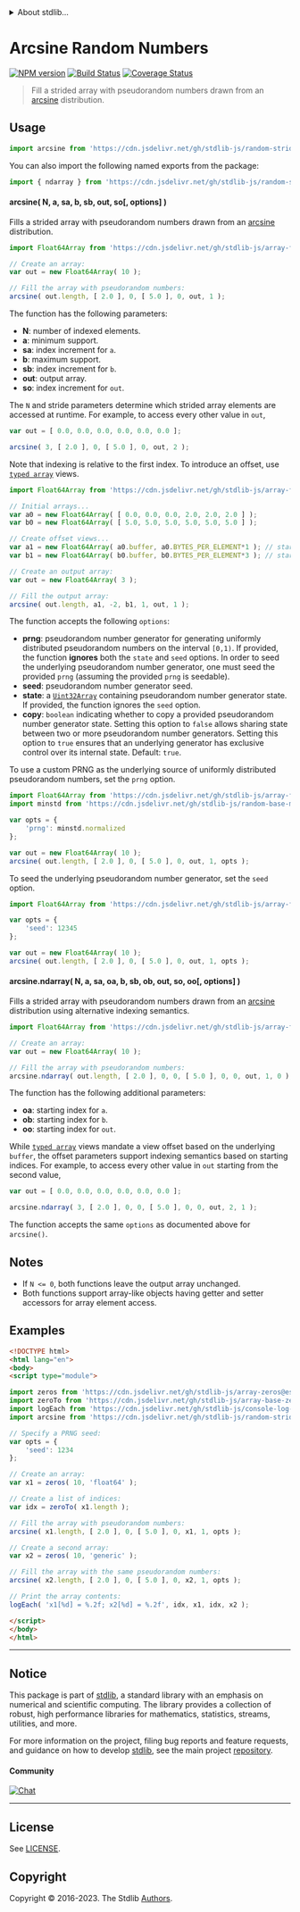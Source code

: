 <!--

@license Apache-2.0

Copyright (c) 2023 The Stdlib Authors.

Licensed under the Apache License, Version 2.0 (the "License");
you may not use this file except in compliance with the License.
You may obtain a copy of the License at

   http://www.apache.org/licenses/LICENSE-2.0

Unless required by applicable law or agreed to in writing, software
distributed under the License is distributed on an "AS IS" BASIS,
WITHOUT WARRANTIES OR CONDITIONS OF ANY KIND, either express or implied.
See the License for the specific language governing permissions and
limitations under the License.

-->


<details>
  <summary>
    About stdlib...
  </summary>
  <p>We believe in a future in which the web is a preferred environment for numerical computation. To help realize this future, we've built stdlib. stdlib is a standard library, with an emphasis on numerical and scientific computation, written in JavaScript (and C) for execution in browsers and in Node.js.</p>
  <p>The library is fully decomposable, being architected in such a way that you can swap out and mix and match APIs and functionality to cater to your exact preferences and use cases.</p>
  <p>When you use stdlib, you can be absolutely certain that you are using the most thorough, rigorous, well-written, studied, documented, tested, measured, and high-quality code out there.</p>
  <p>To join us in bringing numerical computing to the web, get started by checking us out on <a href="https://github.com/stdlib-js/stdlib">GitHub</a>, and please consider <a href="https://opencollective.com/stdlib">financially supporting stdlib</a>. We greatly appreciate your continued support!</p>
</details>

# Arcsine Random Numbers

[![NPM version][npm-image]][npm-url] [![Build Status][test-image]][test-url] [![Coverage Status][coverage-image]][coverage-url] <!-- [![dependencies][dependencies-image]][dependencies-url] -->

> Fill a strided array with pseudorandom numbers drawn from an [arcsine][@stdlib/random/base/arcsine] distribution.



<section class="usage">

## Usage

```javascript
import arcsine from 'https://cdn.jsdelivr.net/gh/stdlib-js/random-strided-arcsine@esm/index.mjs';
```

You can also import the following named exports from the package:

```javascript
import { ndarray } from 'https://cdn.jsdelivr.net/gh/stdlib-js/random-strided-arcsine@esm/index.mjs';
```

#### arcsine( N, a, sa, b, sb, out, so\[, options] )

Fills a strided array with pseudorandom numbers drawn from an [arcsine][@stdlib/random/base/arcsine] distribution.

```javascript
import Float64Array from 'https://cdn.jsdelivr.net/gh/stdlib-js/array-float64@esm/index.mjs';

// Create an array:
var out = new Float64Array( 10 );

// Fill the array with pseudorandom numbers:
arcsine( out.length, [ 2.0 ], 0, [ 5.0 ], 0, out, 1 );
```

The function has the following parameters:

-   **N**: number of indexed elements.
-   **a**: minimum support.
-   **sa**: index increment for `a`.
-   **b**: maximum support.
-   **sb**: index increment for `b`.
-   **out**: output array.
-   **so**: index increment for `out`.

The `N` and stride parameters determine which strided array elements are accessed at runtime. For example, to access every other value in `out`,

```javascript
var out = [ 0.0, 0.0, 0.0, 0.0, 0.0, 0.0 ];

arcsine( 3, [ 2.0 ], 0, [ 5.0 ], 0, out, 2 );
```

Note that indexing is relative to the first index. To introduce an offset, use [`typed array`][mdn-typed-array] views.

<!-- eslint-disable stdlib/capitalized-comments -->

```javascript
import Float64Array from 'https://cdn.jsdelivr.net/gh/stdlib-js/array-float64@esm/index.mjs';

// Initial arrays...
var a0 = new Float64Array( [ 0.0, 0.0, 0.0, 2.0, 2.0, 2.0 ] );
var b0 = new Float64Array( [ 5.0, 5.0, 5.0, 5.0, 5.0, 5.0 ] );

// Create offset views...
var a1 = new Float64Array( a0.buffer, a0.BYTES_PER_ELEMENT*1 ); // start at 2nd element
var b1 = new Float64Array( b0.buffer, b0.BYTES_PER_ELEMENT*3 ); // start at 4th element

// Create an output array:
var out = new Float64Array( 3 );

// Fill the output array:
arcsine( out.length, a1, -2, b1, 1, out, 1 );
```

The function accepts the following `options`:

-   **prng**: pseudorandom number generator for generating uniformly distributed pseudorandom numbers on the interval `[0,1)`. If provided, the function **ignores** both the `state` and `seed` options. In order to seed the underlying pseudorandom number generator, one must seed the provided `prng` (assuming the provided `prng` is seedable).
-   **seed**: pseudorandom number generator seed.
-   **state**: a [`Uint32Array`][@stdlib/array/uint32] containing pseudorandom number generator state. If provided, the function ignores the `seed` option.
-   **copy**: `boolean` indicating whether to copy a provided pseudorandom number generator state. Setting this option to `false` allows sharing state between two or more pseudorandom number generators. Setting this option to `true` ensures that an underlying generator has exclusive control over its internal state. Default: `true`.

To use a custom PRNG as the underlying source of uniformly distributed pseudorandom numbers, set the `prng` option.

```javascript
import Float64Array from 'https://cdn.jsdelivr.net/gh/stdlib-js/array-float64@esm/index.mjs';
import minstd from 'https://cdn.jsdelivr.net/gh/stdlib-js/random-base-minstd@esm/index.mjs';

var opts = {
    'prng': minstd.normalized
};

var out = new Float64Array( 10 );
arcsine( out.length, [ 2.0 ], 0, [ 5.0 ], 0, out, 1, opts );
```

To seed the underlying pseudorandom number generator, set the `seed` option.

```javascript
import Float64Array from 'https://cdn.jsdelivr.net/gh/stdlib-js/array-float64@esm/index.mjs';

var opts = {
    'seed': 12345
};

var out = new Float64Array( 10 );
arcsine( out.length, [ 2.0 ], 0, [ 5.0 ], 0, out, 1, opts );
```

#### arcsine.ndarray( N, a, sa, oa, b, sb, ob, out, so, oo\[, options] )

Fills a strided array with pseudorandom numbers drawn from an [arcsine][@stdlib/random/base/arcsine] distribution using alternative indexing semantics.

```javascript
import Float64Array from 'https://cdn.jsdelivr.net/gh/stdlib-js/array-float64@esm/index.mjs';

// Create an array:
var out = new Float64Array( 10 );

// Fill the array with pseudorandom numbers:
arcsine.ndarray( out.length, [ 2.0 ], 0, 0, [ 5.0 ], 0, 0, out, 1, 0 );
```

The function has the following additional parameters:

-   **oa**: starting index for `a`.
-   **ob**: starting index for `b`.
-   **oo**: starting index for `out`.

While [`typed array`][mdn-typed-array] views mandate a view offset based on the underlying `buffer`, the offset parameters support indexing semantics based on starting indices. For example, to access every other value in `out` starting from the second value,

```javascript
var out = [ 0.0, 0.0, 0.0, 0.0, 0.0, 0.0 ];

arcsine.ndarray( 3, [ 2.0 ], 0, 0, [ 5.0 ], 0, 0, out, 2, 1 );
```

The function accepts the same `options` as documented above for `arcsine()`.

</section>

<!-- /.usage -->

<section class="notes">

## Notes

-   If `N <= 0`, both functions leave the output array unchanged.
-   Both functions support array-like objects having getter and setter accessors for array element access.

</section>

<!-- /.notes -->

<section class="examples">

## Examples

<!-- eslint no-undef: "error" -->

```html
<!DOCTYPE html>
<html lang="en">
<body>
<script type="module">

import zeros from 'https://cdn.jsdelivr.net/gh/stdlib-js/array-zeros@esm/index.mjs';
import zeroTo from 'https://cdn.jsdelivr.net/gh/stdlib-js/array-base-zero-to@esm/index.mjs';
import logEach from 'https://cdn.jsdelivr.net/gh/stdlib-js/console-log-each@esm/index.mjs';
import arcsine from 'https://cdn.jsdelivr.net/gh/stdlib-js/random-strided-arcsine@esm/index.mjs';

// Specify a PRNG seed:
var opts = {
    'seed': 1234
};

// Create an array:
var x1 = zeros( 10, 'float64' );

// Create a list of indices:
var idx = zeroTo( x1.length );

// Fill the array with pseudorandom numbers:
arcsine( x1.length, [ 2.0 ], 0, [ 5.0 ], 0, x1, 1, opts );

// Create a second array:
var x2 = zeros( 10, 'generic' );

// Fill the array with the same pseudorandom numbers:
arcsine( x2.length, [ 2.0 ], 0, [ 5.0 ], 0, x2, 1, opts );

// Print the array contents:
logEach( 'x1[%d] = %.2f; x2[%d] = %.2f', idx, x1, idx, x2 );

</script>
</body>
</html>
```

</section>

<!-- /.examples -->

<!-- Section for related `stdlib` packages. Do not manually edit this section, as it is automatically populated. -->

<section class="related">

</section>

<!-- /.related -->

<!-- Section for all links. Make sure to keep an empty line after the `section` element and another before the `/section` close. -->


<section class="main-repo" >

* * *

## Notice

This package is part of [stdlib][stdlib], a standard library with an emphasis on numerical and scientific computing. The library provides a collection of robust, high performance libraries for mathematics, statistics, streams, utilities, and more.

For more information on the project, filing bug reports and feature requests, and guidance on how to develop [stdlib][stdlib], see the main project [repository][stdlib].

#### Community

[![Chat][chat-image]][chat-url]

---

## License

See [LICENSE][stdlib-license].


## Copyright

Copyright &copy; 2016-2023. The Stdlib [Authors][stdlib-authors].

</section>

<!-- /.stdlib -->

<!-- Section for all links. Make sure to keep an empty line after the `section` element and another before the `/section` close. -->

<section class="links">

[npm-image]: http://img.shields.io/npm/v/@stdlib/random-strided-arcsine.svg
[npm-url]: https://npmjs.org/package/@stdlib/random-strided-arcsine

[test-image]: https://github.com/stdlib-js/random-strided-arcsine/actions/workflows/test.yml/badge.svg?branch=v0.1.0
[test-url]: https://github.com/stdlib-js/random-strided-arcsine/actions/workflows/test.yml?query=branch:v0.1.0

[coverage-image]: https://img.shields.io/codecov/c/github/stdlib-js/random-strided-arcsine/main.svg
[coverage-url]: https://codecov.io/github/stdlib-js/random-strided-arcsine?branch=main

<!--

[dependencies-image]: https://img.shields.io/david/stdlib-js/random-strided-arcsine.svg
[dependencies-url]: https://david-dm.org/stdlib-js/random-strided-arcsine/main

-->

[chat-image]: https://img.shields.io/gitter/room/stdlib-js/stdlib.svg
[chat-url]: https://app.gitter.im/#/room/#stdlib-js_stdlib:gitter.im

[stdlib]: https://github.com/stdlib-js/stdlib

[stdlib-authors]: https://github.com/stdlib-js/stdlib/graphs/contributors

[umd]: https://github.com/umdjs/umd
[es-module]: https://developer.mozilla.org/en-US/docs/Web/JavaScript/Guide/Modules

[deno-url]: https://github.com/stdlib-js/random-strided-arcsine/tree/deno
[umd-url]: https://github.com/stdlib-js/random-strided-arcsine/tree/umd
[esm-url]: https://github.com/stdlib-js/random-strided-arcsine/tree/esm
[branches-url]: https://github.com/stdlib-js/random-strided-arcsine/blob/main/branches.md

[stdlib-license]: https://raw.githubusercontent.com/stdlib-js/random-strided-arcsine/main/LICENSE

[mdn-typed-array]: https://developer.mozilla.org/en-US/docs/Web/JavaScript/Reference/Global_Objects/TypedArray

[@stdlib/random/base/arcsine]: https://github.com/stdlib-js/random-base-arcsine/tree/esm

[@stdlib/array/uint32]: https://github.com/stdlib-js/array-uint32/tree/esm

</section>

<!-- /.links -->
